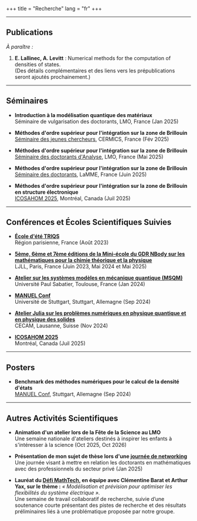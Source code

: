 +++
title = "Recherche"
lang = "fr"
+++

---

## Publications

*À paraître :*  
1. **E. Lallinec, A. Levitt** : Numerical methods for the computation of densities of states.  
   (Des détails complémentaires et des liens vers les prépublications seront ajoutés prochainement.)

---

## Séminaires
* **Introduction à la modélisation quantique des matériaux**  
  Séminaire de vulgarisation des doctorants, LMO, France (Jan 2025)  

* **Méthodes d'ordre supérieur pour l'intégration sur la zone de Brillouin**  \
  [Séminaire des jeunes chercheurs](https://cermics-lab.enpc.fr/seminaires/young-researchers-seminar/), CERMICS, France (Fév 2025)  

* **Méthodes d'ordre supérieur pour l'intégration sur la zone de Brillouin**  
  [Séminaire des doctorants d'Analyse](https://www.imo.universite-paris-saclay.fr/fr/events/7617), LMO, France (Mai 2025) 

* **Méthodes d'ordre supérieur pour l'intégration sur la zone de Brillouin**  
  [Séminaire des doctorants](http://www.math-evry.cnrs.fr/sg/seminairephd), LaMME, France (Juin 2025)  

* **Méthodes d'ordre supérieur pour l'intégration sur la zone de Brillouin en structure électronique**  
  [ICOSAHOM 2025](https://icosahom2025.org/index.html), Montréal, Canada (Juil 2025)  

---

## Conférences et Écoles Scientifiques Suivies
* **[École d'été TRIQS](https://indico.flatironinstitute.org/event/3575/)**  
  Région parisienne, France (Août 2023)

* **[5ème, 6ème et 7ème éditions de la Mini-école du GDR NBody sur les mathématiques pour la chimie théorique et la physique](https://wiki.lct.jussieu.fr/gdrnbody/index.php?title=Accueil)**  
  LJLL, Paris, France (Juin 2023, Mai 2024 et Mai 2025)

* **[Atelier sur les systèmes modèles en mécanique quantique (MSQM)](https://lcpq.github.io/MSQM/)**  
  Université Paul Sabatier, Toulouse, France (Jan 2024)

* **[MANUEL Conf](https://www.ians.uni-stuttgart.de/nmh/manuel-conf/)**  
  Université de Stuttgart, Stuttgart, Allemagne (Sep 2024)

* **[Atelier Julia sur les problèmes numériques en physique quantique et en physique des solides](https://www.cecam.org/workshop-details/julia-for-numerical-problems-in-quantum-and-solid-state-physics-1355)**  
  CECAM, Lausanne, Suisse (Nov 2024)

* **[ICOSAHOM 2025](https://icosahom2025.org/index.html)**  
  Montréal, Canada (Juil 2025)

---

## Posters
* **Benchmark des méthodes numériques pour le calcul de la densité d'états**  
  [MANUEL Conf](https://www.ians.uni-stuttgart.de/nmh/manuel-conf/), Stuttgart, Allemagne (Sep 2024)

---

## Autres Activités Scientifiques
* **Animation d'un atelier lors de la Fête de la Science au LMO**  
  Une semaine nationale d'ateliers destinés à inspirer les enfants à s'intéresser à la science (Oct 2025, Oct 2026)

* **Présentation de mon sujet de thèse lors d'une [journée de networking](https://fondation-hadamard.fr/fr/evenements/les-rencontres-mathtech/)**  
  Une journée visant à mettre en relation les doctorants en mathématiques avec des professionnels du secteur privé (Jan 2025)


- **Lauréat du [Défi MathTech](https://www.fondation-hadamard.fr/fr/evenements/le-defi-mathtech/), en équipe avec Clémentine Barat et Arthur Yax, sur le thème :** *« Modélisation et prévision pour optimiser les flexibilités du système électrique ».*  
  Une semaine de travail collaboratif de recherche, suivie d’une soutenance courte présentant des pistes de recherche et des résultats préliminaires liés à une problématique proposée par notre groupe.  






